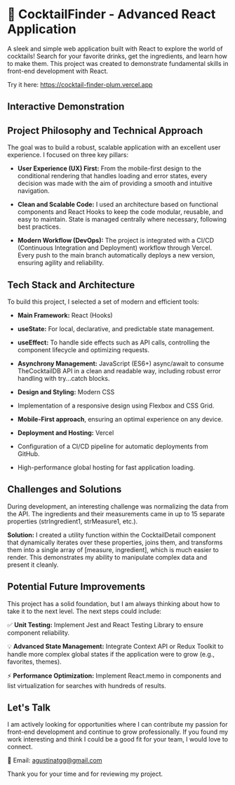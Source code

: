# 🍹 CocktailFinder - Advanced React Application
A sleek and simple web application built with React to explore the world of cocktails! Search for your favorite drinks, get the ingredients, and learn how to make them. This project was created to demonstrate fundamental skills in front-end development with React.

Try it here: https://cocktail-finder-plum.vercel.app

## Interactive Demonstration


## Project Philosophy and Technical Approach
The goal was to build a robust, scalable application with an excellent user experience. I focused on three key pillars:

- **User Experience (UX) First:** From the mobile-first design to the conditional rendering that handles loading and error states, every decision was made with the aim of providing a smooth and intuitive navigation.

- **Clean and Scalable Code:** I used an architecture based on functional components and React Hooks to keep the code modular, reusable, and easy to maintain. State is managed centrally where necessary, following best practices.

- **Modern Workflow (DevOps):** The project is integrated with a CI/CD (Continuous Integration and Deployment) workflow through Vercel. Every push to the main branch automatically deploys a new version, ensuring agility and reliability.

## Tech Stack and Architecture
To build this project, I selected a set of modern and efficient tools:

- **Main Framework:** React (Hooks)

- **useState:** For local, declarative, and predictable state management.

- **useEffect:** To handle side effects such as API calls, controlling the component lifecycle and optimizing requests.

- **Asynchrony Management:** JavaScript (ES6+) async/await to consume TheCocktailDB API in a clean and readable way, including robust error handling with try...catch blocks.

- **Design and Styling:** Modern CSS

- Implementation of a responsive design using Flexbox and CSS Grid.

- **Mobile-First approach**, ensuring an optimal experience on any device.

- **Deployment and Hosting:** Vercel

- Configuration of a CI/CD pipeline for automatic deployments from GitHub.

- High-performance global hosting for fast application loading.

## Challenges and Solutions
During development, an interesting challenge was normalizing the data from the API. The ingredients and their measurements came in up to 15 separate properties (strIngredient1, strMeasure1, etc.).

**Solution:** I created a utility function within the CocktailDetail component that dynamically iterates over these properties, joins them, and transforms them into a single array of [measure, ingredient], which is much easier to render. This demonstrates my ability to manipulate complex data and present it cleanly.

## Potential Future Improvements
This project has a solid foundation, but I am always thinking about how to take it to the next level. The next steps could include:

✅ **Unit Testing:** Implement Jest and React Testing Library to ensure component reliability.

💡 **Advanced State Management:** Integrate Context API or Redux Toolkit to handle more complex global states if the application were to grow (e.g., favorites, themes).

⚡ **Performance Optimization:** Implement React.memo in components and list virtualization for searches with hundreds of results.

## Let's Talk
I am actively looking for opportunities where I can contribute my passion for front-end development and continue to grow professionally. If you found my work interesting and think I could be a good fit for your team, I would love to connect.

📧 Email: agustinatgg@gmail.com

Thank you for your time and for reviewing my project.
